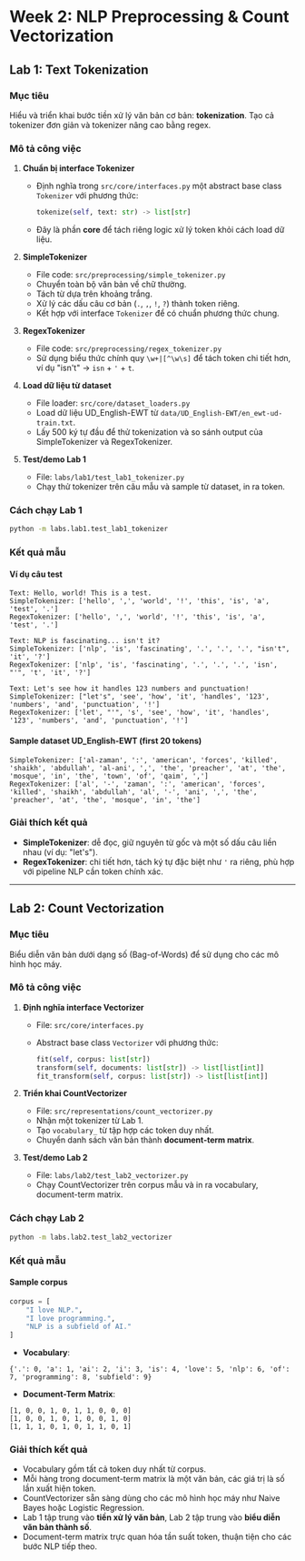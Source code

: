 # Week 2: NLP Preprocessing & Count Vectorization

## Lab 1: Text Tokenization

### Mục tiêu
Hiểu và triển khai bước tiền xử lý văn bản cơ bản: **tokenization**. Tạo cả tokenizer đơn giản và tokenizer nâng cao bằng regex.

### Mô tả công việc

1. **Chuẩn bị interface Tokenizer**  
   - Định nghĩa trong `src/core/interfaces.py` một abstract base class `Tokenizer` với phương thức:
     ```python
     tokenize(self, text: str) -> list[str]
     ```
   - Đây là phần **core** để tách riêng logic xử lý token khỏi cách load dữ liệu.

2. **SimpleTokenizer**  
   - File code: `src/preprocessing/simple_tokenizer.py`  
   - Chuyển toàn bộ văn bản về chữ thường.  
   - Tách từ dựa trên khoảng trắng.  
   - Xử lý các dấu câu cơ bản (`.`, `,`, `!`, `?`) thành token riêng.  
   - Kết hợp với interface `Tokenizer` để có chuẩn phương thức chung.

3. **RegexTokenizer**  
   - File code: `src/preprocessing/regex_tokenizer.py`  
   - Sử dụng biểu thức chính quy `\w+|[^\w\s]` để tách token chi tiết hơn, ví dụ "isn't" -> `isn` + `'` + `t`.

4. **Load dữ liệu từ dataset**  
   - File loader: `src/core/dataset_loaders.py`  
   - Load dữ liệu UD_English-EWT từ `data/UD_English-EWT/en_ewt-ud-train.txt`.  
   - Lấy 500 ký tự đầu để thử tokenization và so sánh output của SimpleTokenizer và RegexTokenizer.

5. **Test/demo Lab 1**  
   - File: `labs/lab1/test_lab1_tokenizer.py`  
   - Chạy thử tokenizer trên câu mẫu và sample từ dataset, in ra token.

### Cách chạy Lab 1
```bash
python -m labs.lab1.test_lab1_tokenizer
````

### Kết quả mẫu

#### Ví dụ câu test

```
Text: Hello, world! This is a test.
SimpleTokenizer: ['hello', ',', 'world', '!', 'this', 'is', 'a', 'test', '.']
RegexTokenizer: ['hello', ',', 'world', '!', 'this', 'is', 'a', 'test', '.']

Text: NLP is fascinating... isn't it?
SimpleTokenizer: ['nlp', 'is', 'fascinating', '.', '.', '.', "isn't", 'it', '?']
RegexTokenizer: ['nlp', 'is', 'fascinating', '.', '.', '.', 'isn', "'", 't', 'it', '?']

Text: Let's see how it handles 123 numbers and punctuation!
SimpleTokenizer: ["let's", 'see', 'how', 'it', 'handles', '123', 'numbers', 'and', 'punctuation', '!']
RegexTokenizer: ['let', "'", 's', 'see', 'how', 'it', 'handles', '123', 'numbers', 'and', 'punctuation', '!']
```

#### Sample dataset UD\_English-EWT (first 20 tokens)

```
SimpleTokenizer: ['al-zaman', ':', 'american', 'forces', 'killed', 'shaikh', 'abdullah', 'al-ani', ',', 'the', 'preacher', 'at', 'the', 'mosque', 'in', 'the', 'town', 'of', 'qaim', ',']
RegexTokenizer: ['al', '-', 'zaman', ':', 'american', 'forces', 'killed', 'shaikh', 'abdullah', 'al', '-', 'ani', ',', 'the', 'preacher', 'at', 'the', 'mosque', 'in', 'the']
```

### Giải thích kết quả

* **SimpleTokenizer**: dễ đọc, giữ nguyên từ gốc và một số dấu câu liền nhau (ví dụ: "let's").
* **RegexTokenizer**: chi tiết hơn, tách ký tự đặc biệt như `'` ra riêng, phù hợp với pipeline NLP cần token chính xác.

---

## Lab 2: Count Vectorization

### Mục tiêu

Biểu diễn văn bản dưới dạng số (Bag-of-Words) để sử dụng cho các mô hình học máy.

### Mô tả công việc

1. **Định nghĩa interface Vectorizer**

   * File: `src/core/interfaces.py`
   * Abstract base class `Vectorizer` với phương thức:

     ```python
     fit(self, corpus: list[str])
     transform(self, documents: list[str]) -> list[list[int]]
     fit_transform(self, corpus: list[str]) -> list[list[int]]
     ```

2. **Triển khai CountVectorizer**

   * File: `src/representations/count_vectorizer.py`
   * Nhận một tokenizer từ Lab 1.
   * Tạo `vocabulary_` từ tập hợp các token duy nhất.
   * Chuyển danh sách văn bản thành **document-term matrix**.

3. **Test/demo Lab 2**

   * File: `labs/lab2/test_lab2_vectorizer.py`
   * Chạy CountVectorizer trên corpus mẫu và in ra vocabulary, document-term matrix.

### Cách chạy Lab 2

```bash
python -m labs.lab2.test_lab2_vectorizer
```

### Kết quả mẫu

#### Sample corpus

```python
corpus = [
    "I love NLP.",
    "I love programming.",
    "NLP is a subfield of AI."
]
```

* **Vocabulary**:

```
{'.': 0, 'a': 1, 'ai': 2, 'i': 3, 'is': 4, 'love': 5, 'nlp': 6, 'of': 7, 'programming': 8, 'subfield': 9}
```

* **Document-Term Matrix**:

```
[1, 0, 0, 1, 0, 1, 1, 0, 0, 0]
[1, 0, 0, 1, 0, 1, 0, 0, 1, 0]
[1, 1, 1, 0, 1, 0, 1, 1, 0, 1]
```

### Giải thích kết quả

* Vocabulary gồm tất cả token duy nhất từ corpus.
* Mỗi hàng trong document-term matrix là một văn bản, các giá trị là số lần xuất hiện token.
* CountVectorizer sẵn sàng dùng cho các mô hình học máy như Naive Bayes hoặc Logistic Regression.
* Lab 1 tập trung vào **tiền xử lý văn bản**, Lab 2 tập trung vào **biểu diễn văn bản thành số**.
* Document-term matrix trực quan hóa tần suất token, thuận tiện cho các bước NLP tiếp theo.
